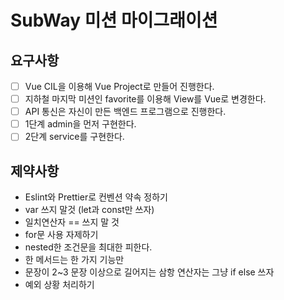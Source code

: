 # SubWay 미션 마이그래이션

## 요구사항
- [ ] Vue CIL을 이용해 Vue Project로 만들어 진행한다.
- [ ] 지하철 마지막 미션인 favorite를 이용해 View를 Vue로 변경한다.
- [ ] API 통신은 자신이 만든 백엔드 프로그램으로 진행한다.
- [ ] 1단계 admin을 먼저 구현한다.
- [ ] 2단계 service를 구현한다.

## 제약사항
- Eslint와 Prettier로 컨벤션 약속 정하기
- var 쓰지 말것 (let과 const만 쓰자)
- 일치연산자 == 쓰지 말 것
- for문 사용 자제하기
- nested한 조건문을 최대한 피한다.
- 한 메서드는 한 가지 기능만
- 문장이 2~3 문장 이상으로 길어지는 삼항 연산자는 그냥 if else 쓰자
- 예외 상황 처리하기